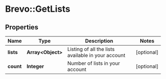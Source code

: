# Brevo::GetLists

## Properties
Name | Type | Description | Notes
------------ | ------------- | ------------- | -------------
**lists** | **Array&lt;Object&gt;** | Listing of all the lists available in your account | [optional] 
**count** | **Integer** | Number of lists in your account | [optional] 



